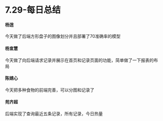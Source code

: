 # 7.29-每日总结

#### 杨逍
今天做了后端方形盘子的图像划分并且部署了70准确率的模型
#### 杨宣慧
今天做了向后端请求记录并展示在首页和记录页面的功能，简单做了一下报表的布局
#### 陈婧心
今天把多种食物的前端完善，可以分图和记录了
#### 苑齐超
后端实现了查询最近五条记录，所有记录，今日热量
